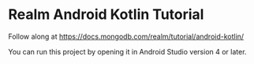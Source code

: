 # Realm Android Kotlin Tutorial

Follow along at https://docs.mongodb.com/realm/tutorial/android-kotlin/

You can run this project by opening it in Android Studio version 4 or later.


